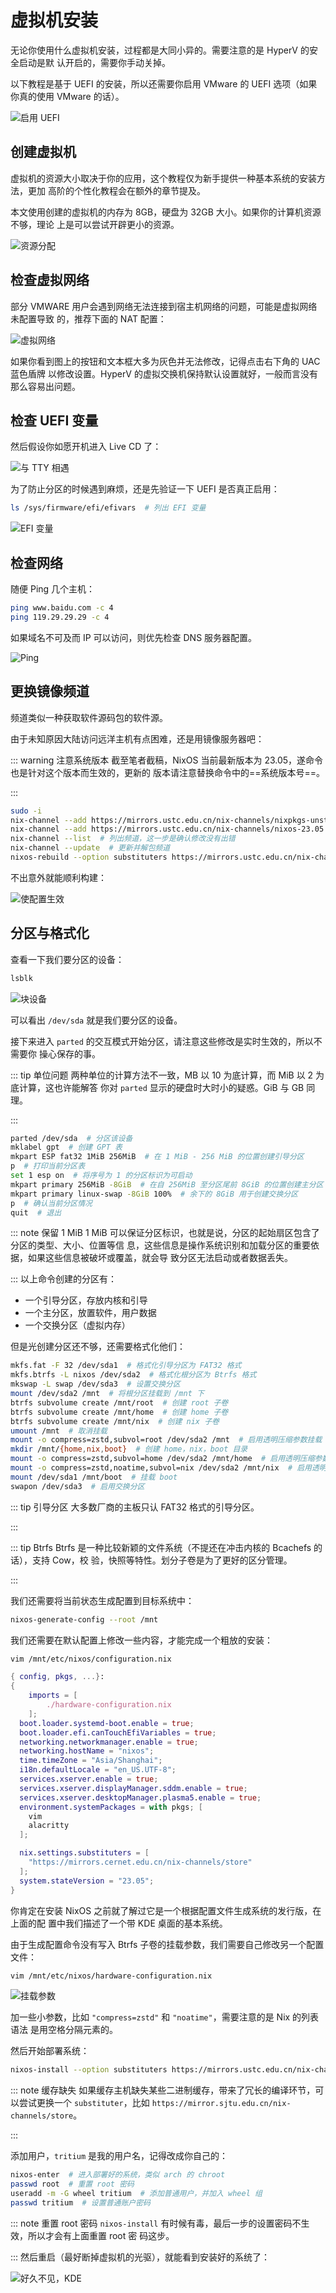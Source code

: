 # 虚拟机安装

无论你使用什么虚拟机安装，过程都是大同小异的。需要注意的是 HyperV 的安全启动是默
认开启的，需要你手动关掉。

以下教程是基于 UEFI 的安装，所以还需要你启用 VMware 的 UEFI 选项（如果你真的使用
VMware 的话）。

![启用 UEFI](/images/GreenHand/EnableUefi.webp)

## 创建虚拟机

虚拟机的资源大小取决于你的应用，这个教程仅为新手提供一种基本系统的安装方法，更加
高阶的个性化教程会在额外的章节提及。

本文使用创建的虚拟机的内存为 8GB，硬盘为 32GB 大小。如果你的计算机资源不够，理论
上是可以尝试开辟更小的资源。

![资源分配](/images/GreenHand/VmResAllocation.webp)

## 检查虚拟网络

部分 VMWARE 用户会遇到网络无法连接到宿主机网络的问题，可能是虚拟网络未配置导致
的，推荐下面的 NAT 配置：

![虚拟网络](/images/GreenHand/VmNet.webp)

如果你看到图上的按钮和文本框大多为灰色并无法修改，记得点击右下角的 UAC 蓝色盾牌
以修改设置。HyperV 的虚拟交换机保持默认设置就好，一般而言没有那么容易出问题。

## 检查 UEFI 变量

然后假设你如愿开机进入 Live CD 了：

![与 TTY 相遇](/images/GreenHand/FirstEncounterWithTty.webp)

为了防止分区的时候遇到麻烦，还是先验证一下 UEFI 是否真正启用：

```bash
ls /sys/firmware/efi/efivars  # 列出 EFI 变量
```

![EFI 变量](/images/GreenHand/Efivars.webp)

## 检查网络

随便 Ping 几个主机：

```bash
ping www.baidu.com -c 4
ping 119.29.29.29 -c 4
```

如果域名不可及而 IP 可以访问，则优先检查 DNS 服务器配置。

![Ping](/images/GreenHand/CheckNet.webp)

## 更换镜像频道

频道类似一种获取软件源码包的软件源。

由于未知原因大陆访问远洋主机有点困难，还是用镜像服务器吧：

<!-- prettier-ignore -->
::: warning 注意系统版本
截至笔者截稿，NixOS 当前最新版本为 23.05，遂命令也是针对这个版本而生效的，更新的
版本请注意替换命令中的==系统版本号==。

<!-- prettier-ignore -->
:::

```bash
sudo -i
nix-channel --add https://mirrors.ustc.edu.cn/nix-channels/nixpkgs-unstable nixpkgs  # 订阅镜像仓库频道
nix-channel --add https://mirrors.ustc.edu.cn/nix-channels/nixos-23.05 nixos  # 请注意系统版本
nix-channel --list  # 列出频道，这一步是确认修改没有出错
nix-channel --update  # 更新并解包频道
nixos-rebuild --option substituters https://mirrors.ustc.edu.cn/nix-channels/store switch --upgrade  # 临时切换二进制缓存源，并更新生成
```

不出意外就能顺利构建：

![使配置生效](/images/GreenHand/RebuildSystem.webp)

## 分区与格式化

查看一下我们要分区的设备：

```bash
lsblk
```

![块设备](/images/GreenHand/Lsblk.webp)

可以看出 `/dev/sda` 就是我们要分区的设备。

接下来进入 `parted` 的交互模式开始分区，请注意这些修改是实时生效的，所以不需要你
操心保存的事。

<!-- prettier-ignore -->
::: tip 单位问题
两种单位的计算方法不一致，MB 以 10 为底计算，而 MiB 以 2 为底计算，这也许能解答
你对 `parted` 显示的硬盘时大时小的疑惑。GiB 与 GB 同理。

<!-- prettier-ignore -->
:::

```bash
parted /dev/sda  # 分区该设备
mklabel gpt  # 创建 GPT 表
mkpart ESP fat32 1MiB 256MiB  # 在 1 MiB - 256 MiB 的位置创建引导分区
p  # 打印当前分区表
set 1 esp on  # 将序号为 1 的分区标识为可启动
mkpart primary 256MiB -8GiB  # 在自 256MiB 至分区尾前 8GiB 的位置创建主分区
mkpart primary linux-swap -8GiB 100%  # 余下的 8GiB 用于创建交换分区
p  # 确认当前分区情况
quit  # 退出
```

<!-- prettier-ignore -->
::: note 保留 1 MiB
1 MiB 可以保证分区标识，也就是说，分区的起始扇区包含了分区的类型、大小、位置等信
息，这些信息是操作系统识别和加载分区的重要依据，如果这些信息被破坏或覆盖，就会导
致分区无法启动或者数据丢失。

<!-- prettier-ignore -->
:::
以上命令创建的分区有：

- 一个引导分区，存放内核和引导
- 一个主分区，放置软件，用户数据
- 一个交换分区（虚拟内存）

但是光创建分区还不够，还需要格式化他们：

```bash
mkfs.fat -F 32 /dev/sda1  # 格式化引导分区为 FAT32 格式
mkfs.btrfs -L nixos /dev/sda2  # 格式化根分区为 Btrfs 格式
mkswap -L swap /dev/sda3  # 设置交换分区
mount /dev/sda2 /mnt  # 将根分区挂载到 /mnt 下
btrfs subvolume create /mnt/root  # 创建 root 子卷
btrfs subvolume create /mnt/home  # 创建 home 子卷
btrfs subvolume create /mnt/nix  # 创建 nix 子卷
umount /mnt  # 取消挂载
mount -o compress=zstd,subvol=root /dev/sda2 /mnt  # 启用透明压缩参数挂载 root 子卷
mkdir /mnt/{home,nix,boot}  # 创建 home，nix，boot 目录
mount -o compress=zstd,subvol=home /dev/sda2 /mnt/home  # 启用透明压缩参数挂载 home 子卷
mount -o compress=zstd,noatime,subvol=nix /dev/sda2 /mnt/nix  # 启用透明压缩并不记录时间戳参数挂载 nix 子卷
mount /dev/sda1 /mnt/boot  # 挂载 boot
swapon /dev/sda3  # 启用交换分区
```

<!-- prettier-ignore -->
::: tip 引导分区
大多数厂商的主板只认 FAT32 格式的引导分区。

<!-- prettier-ignore -->
:::

<!-- prettier-ignore -->
::: tip Btrfs
Btrfs 是一种比较新颖的文件系统（不提还在冲击内核的 Bcachefs 的话），支持 Cow，校
验，快照等特性。划分子卷是为了更好的区分管理。

<!-- prettier-ignore -->
:::

我们还需要将当前状态生成配置到目标系统中：

```bash
nixos-generate-config --root /mnt
```

我们还需要在默认配置上修改一些内容，才能完成一个粗放的安装：

```bash
vim /mnt/etc/nixos/configuration.nix
```

```nix
{ config, pkgs, ...}:
{
    imports = [
        ./hardware-configuration.nix
    ];
  boot.loader.systemd-boot.enable = true;
  boot.loader.efi.canTouchEfiVariables = true;
  networking.networkmanager.enable = true;
  networking.hostName = "nixos";
  time.timeZone = "Asia/Shanghai";
  i18n.defaultLocale = "en_US.UTF-8";
  services.xserver.enable = true;
  services.xserver.displayManager.sddm.enable = true;
  services.xserver.desktopManager.plasma5.enable = true;
  environment.systemPackages = with pkgs; [
    vim
    alacritty
  ];

  nix.settings.substituters = [
    "https://mirrors.cernet.edu.cn/nix-channels/store"
  ];
  system.stateVersion = "23.05";
}
```

你肯定在安装 NixOS 之前就了解过它是一个根据配置文件生成系统的发行版，在上面的配
置中我们描述了一个带 KDE 桌面的基本系统。

由于生成配置命令没有写入 Btrfs 子卷的挂载参数，我们需要自己修改另一个配置文件：

```bash
vim /mnt/etc/nixos/hardware-configuration.nix
```

![挂载参数](/images/GreenHand/HardwareConfig.webp)

加一些小参数，比如 `"compress=zstd"` 和 `"noatime"`，需要注意的是 Nix 的列表语法
是用空格分隔元素的。

然后开始部署系统：

```bash
nixos-install --option substituters https://mirrors.ustc.edu.cn/nix-channels/store
```

<!-- prettier-ignore -->
::: note 缓存缺失
如果缓存主机缺失某些二进制缓存，带来了冗长的编译环节，可以尝试更换一个
`substituter`，比如 `https://mirror.sjtu.edu.cn/nix-channels/store`。

<!-- prettier-ignore -->
:::

添加用户，`tritium` 是我的用户名，记得改成你自己的：

```bash
nixos-enter  # 进入部署好的系统，类似 arch 的 chroot
passwd root  # 重置 root 密码
useradd -m -G wheel tritium  # 添加普通用户，并加入 wheel 组
passwd tritium  # 设置普通账户密码
```

<!-- prettier-ignore -->
::: note 重置 root 密码
`nixos-install` 有时候有毒，最后一步的设置密码不生效，所以才会有上面重置 root 密
码这步。

<!-- prettier-ignore -->
:::
然后重启（最好断掉虚拟机的光驱），就能看到安装好的系统了：

![好久不见，KDE](/images/GreenHand/HelloKde.webp)

